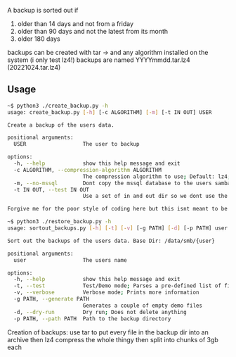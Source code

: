 A backup is sorted out if

1. older than 14 days and not from a friday
2. older than 90 days and not the latest from its month
3. older 180 days

backups can be created with tar -> and any algorithm installed on the system (i only test lz4!)
backups are named YYYYmmdd.tar.lz4 (20221024.tar.lz4)

## Usage

```bash
~$ python3 ./create_backup.py -h
usage: create_backup.py [-h] [-c ALGORITHM] [-m] [-t IN OUT] USER

Create a backup of the users data.

positional arguments:
  USER                  The user to backup

options:
  -h, --help            show this help message and exit
  -c ALGORITHM, --compression-algorithm ALGORITHM
                        The compression algorithm to use; Default: lz4; The compression algorithm must be installed on the system!!!
  -m, --no-mssql        Dont copy the mssql database to the users samba share AND dont include the mssql database snapshot in the users samba share into the backup
  -t IN OUT, --test IN OUT
                        Use a set of in and out dir so we dont use the production samba share; 1. IN: The input directory; 2. OUT: The output directory (NOT file -> is named automatically)

Forgive me for the poor style of coding here but this isnt meant to be used by anyone who isnt myself because its made for a very special use case.
```

```bash
~$ python3 ./restore_backup.py -h
usage: sortout_backups.py [-h] [-t] [-v] [-g PATH] [-d] [-p PATH] user

Sort out the backups of the users data. Base Dir: /data/smb/{user}

positional arguments:
  user                  The users name

options:
  -h, --help            show this help message and exit
  -t, --test            Test/Demo mode; Parses a pre-defined list of filenames and prints the result
  -v, --verbose         Verbose mode; Prints more information
  -g PATH, --generate PATH
                        Generates a couple of empty demo files
  -d, --dry-run         Dry run; Does not delete anything
  -p PATH, --path PATH  Path to the backup directory
```


Creation of backups:
use tar to put every file in the backup dir into an archive
then lz4 compress the whole thingy
then split into chunks of 3gb each